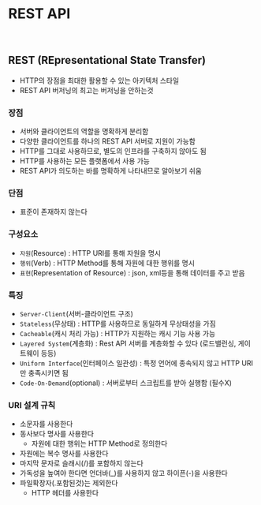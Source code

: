 # REST API

<br>

## REST (REpresentational State Transfer)

- HTTP의 장점을 최대한 활용할 수 있는 아키텍처 스타일
- REST API 버저닝의 최고는 버저닝을 안하는것

### 장점 

- 서버와 클라이언트의 역할을 명확하게 분리함
- 다양한 클라이언트를 하나의 REST API 서버로 지원이 가능함
- HTTP를 그대로 사용하므로, 별도의 인프라를 구축하지 않아도 됨
- HTTP를 사용하는 모든 플랫폼에서 사용 가능
- REST API가 의도하는 바를 명확하게 나타내므로 알아보기 쉬움

### 단점

- 표준이 존재하지 않는다

### 구성요소

- `자원`(Resource) : HTTP URI를 통해 자원을 명시
- `행위`(Verb) : HTTP Method를 통해 자원에 대한 행위를 명시
- `표현`(Representation of Resource) : json, xml등을 통해 데이터를 주고 받음

### 특징

- `Server-Client`(서버-클라이언트 구조)
- `Stateless`(무상태) : HTTP를 사용하므로 동일하게 무상태성을 가짐
- `Cacheable`(캐시 처리 가능) : HTTP가 지원하는 캐시 기능 사용 가능
- `Layered System`(계층화) : Rest API 서버를 계층화할 수 있다 (로드밸런싱, 게이트웨이 등등) 
- `Uniform Interface`(인터페이스 일관성) : 특정 언어에 종속되지 않고 HTTP URI만 충족시키면 됨
- `Code-On-Demand`(optional) : 서버로부터 스크립트를 받아 실행함 (필수X)

### URI 설계 규칙

- 소문자를 사용한다
- 동사보다 명사를 사용한다
    - 자원에 대한 행위는 HTTP Method로 정의한다
- 자원에는 복수 명사를 사용한다
- 마지막 문자로 슬래시(/)를 포함하지 않는다
- 가독성을 높여야 한다면 언더바(_)를 사용하지 않고 하이픈(-)을 사용한다
- 파일확장자(.포함된것)는 제외한다
    - HTTP 헤더를 사용한다

<br>